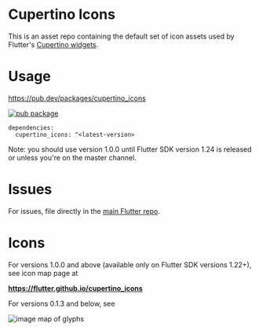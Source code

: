 # Cupertino Icons

This is an asset repo containing the default set of icon assets used by
Flutter's [Cupertino widgets](https://github.com/flutter/flutter/tree/master/packages/flutter/lib/src/cupertino).

# Usage

https://pub.dev/packages/cupertino_icons

[![pub package](https://img.shields.io/pub/v/cupertino_icons.svg)](https://pub.dev/packages/cupertino_icons)

```
dependencies:
  cupertino_icons: ^<latest-version>
```

Note: you should use version 1.0.0 until Flutter SDK version 1.24 is released or
unless you're on the master channel.

# Issues

For issues, file directly in the [main Flutter repo](https://github.com/flutter/flutter).

# Icons

For versions 1.0.0 and above (available only on Flutter SDK versions 1.22+), see
icon map page at

**https://flutter.github.io/cupertino_icons**

For versions 0.1.3 and below, see

![image map of glyphs](https://raw.githubusercontent.com/flutter/cupertino_icons/master/map.png)
